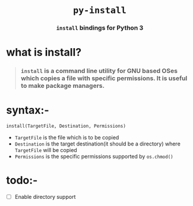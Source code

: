<h1 align="center"><code>py-install</code></h1>
<h3 align="center"><code>install</code> bindings for Python 3</h3>

# what is install?

> ### `install` is a command line utility for GNU based OSes which copies a file with specific permissions. It is useful to make package managers.

# syntax:-

```python
install(TargetFile, Destination, Permissions)
```

- `TargetFile` is the file which is to be copied
- `Destination` is the target destination(it should be a directory) where `TargetFile` will be copied
- `Permissions` is the specific permissions supported by `os.chmod()`

# todo:-
- [ ] Enable directory support
